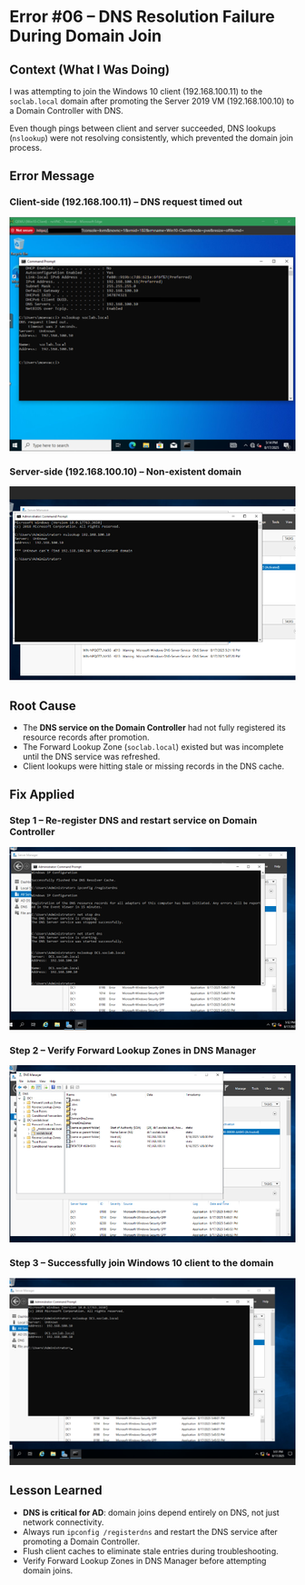 # Error #06 – DNS Resolution Failure During Domain Join  

## Context (What I Was Doing)  
I was attempting to join the Windows 10 client (192.168.100.11) to the `soclab.local` domain after promoting the Server 2019 VM (192.168.100.10) to a Domain Controller with DNS.  

Even though pings between client and server succeeded, DNS lookups (`nslookup`) were not resolving consistently, which prevented the domain join process.  

## Error Message  

### Client-side (192.168.100.11) – DNS request timed out  
![Client nslookup timeout](Error-06/01-nslookup-timeout.png)  

### Server-side (192.168.100.10) – Non-existent domain  
![Server nslookup nonexistent](Error-06/02-nslookup-nonexistent.png)  

## Root Cause  
- The **DNS service on the Domain Controller** had not fully registered its resource records after promotion.  
- The Forward Lookup Zone (`soclab.local`) existed but was incomplete until the DNS service was refreshed.  
- Client lookups were hitting stale or missing records in the DNS cache.  

## Fix Applied  

### Step 1 – Re-register DNS and restart service on Domain Controller  
![Server dns restart and registerdns](Error-06/03-nslookup-fixed.png)  

### Step 2 – Verify Forward Lookup Zones in DNS Manager  
![DNS Manager fixed records](Error-06/04-dns-manager-fixed.png)  

### Step 3 – Successfully join Windows 10 client to the domain  
![Domain join success](Error-06/05-domain-join-success.png)  

## Lesson Learned  
- **DNS is critical for AD**: domain joins depend entirely on DNS, not just network connectivity.  
- Always run `ipconfig /registerdns` and restart the DNS service after promoting a Domain Controller.  
- Flush client caches to eliminate stale entries during troubleshooting.  
- Verify Forward Lookup Zones in DNS Manager before attempting domain joins.  
